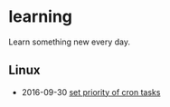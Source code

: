 # learning

Learn something new every day.

## Linux

* 2016-09-30 [set priority of cron tasks](linux/nice.md)
